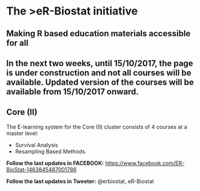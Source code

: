 # The >eR-Biostat initiative
## Making R based education materials accessible for all

## In the next two weeks, until 15/10/2017, the page is under construction and not all courses will  be available. Updated version of the courses will be available from 15/10/2017 onward.

## Core (II)
The E-learning system for the Core (II)  cluster consists of 4 courses at a master level:
* Survival Analysis 
* Resampling Based Methods.


**Follow the last updates in FACEBOOK:** https://www.facebook.com/ER-BioStat-1463845487001786

**Follow the last updates in Tweeter:** @erbiostat, eR-Biostat

